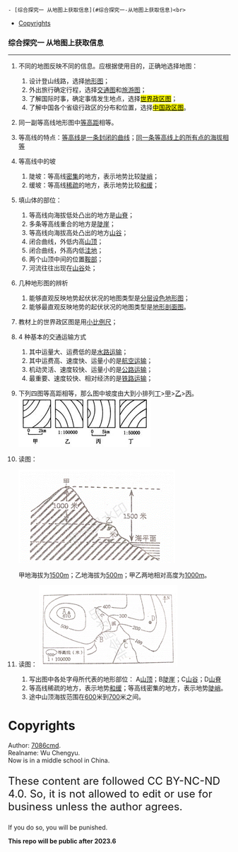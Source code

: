 
    - [综合探究一 从地图上获取信息](#综合探究一-从地图上获取信息)<br>
- [Copyrights](#copyrights)<br>

<div class="divider"></div>


<style>
main {
  /* font-family: "仿宋" !important */
}
</style>
### 综合探究一 从地图上获取信息

---

1. 不同的地图反映不同的信息。应根据使用目的，正确地选择地图：

    1. 设计登山线路，选择<u>地形图</u>；
    2. 外出旅行确定行程，选择<u>交通图</u>和<u>旅游图</u>；
    3. 了解国际时事，确定事情发生地点，选择<u><mark>世界政区图</mark></u>；
    4. 了解中国各个省级行政区的分布和位置，选择<u><mark>中国政区图</mark></u>。

2. 同一副等高线地形图中<u>等高距</u>相等。

3. 等高线的特点：<u>等高线是一条封闭的曲线</u>；<u>同一条等高线上的所有点的海拔相等</u>

4. 等高线中的坡

    1. 陡坡：等高线<u>密集</u>的地方，表示地势比较<u>陡峭</u>；
    2. 缓坡：等高线<u>稀疏</u>的地方，表示地势比较<u>和缓</u>；

5. 填山体的部位：

    1. 等高线向海拔低处凸出的地方是<u>山脊</u>；
    2. 多条等高线重合的地方是<u>陡崖</u>；
    3. 等高线向海拔高处凸出的地方<u>山谷</u>；
    4. 闭合曲线，外低内高<u>山顶</u>；
    5. 闭合曲线，外高内低<u>洼地</u>；
    6. 两个山顶中间的位置<u>鞍部</u>；
    7. 河流往往出现在<u>山谷</u>处；

6. 几种地形图的辨析

    1. 能够直观反映地势起伏状况的地图类型是<u>分层设色地形图</u>；
    2. 能够最直观反映地势的起伏状况的地图类型是<u>地形剖面图</u>。

7. 教材上的世界政区图是用<u>小比例尺</u>；

8. 4 种基本的交通运输方式

    1. 其中运量大、运费低的是<u>水路运输</u>；
    2. 其中运费高、速度快、运量小的是<u>航空运输</u>；
    3. 机动灵活、速度较快、运量小的是<u>公路运输</u>；
    4. 最重要、速度较快、相对经济的是<u>铁路运输</u>；

9. 下列四图等高距相等，那么图中坡度由大到小排列<u>丁</u>><u>甲</u>><u>乙</u>><u>丙</u>。
   ![img](/assets/hg-1-3-1.jpg)

10. 读图：

    ![扫描全能王 2020-12-07 09.19_00](/assets/hg-1-3-2.gif)

    甲地海拔为<u>1500m</u>；乙地海拔为<u>500m</u>；甲乙两地相对高度为<u>1000m</u>。

11. 读图：
    ![](/assets/hg-1-3-3.gif)

    1. 写出图中各处字母所代表的地形部位：
       A<u>山顶</u>；B<u>陡崖</u>；C<u>山谷</u>；D<u>山脊</u>
    2. 等高线稀疏的地方，表示地势<u>和缓</u>；等高线密集的地方，表示地势<u>陡峭</u>。
    3. 途中山顶海拔范围在<u>600</u>米到<u>700</u>米之间。

<div class="divider"></div>

<div class="divider"></div>

# Copyrights

Author: [7086cmd](https://github.com/7086cmd).<br>
Realname: Wu Chengyu.<br>
Now is in a middle school in China.<br>

<p style="font-size: 24px">
These content are followed CC BY-NC-ND 4.0. So, it is not allowed to edit or use for business unless the author agrees.

If you do so, you will be punished.
</p>

**This repo will be  public after 2023.6**
